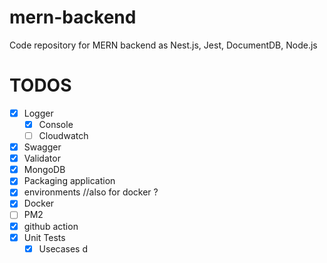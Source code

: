 # mern-backend
Code repository for MERN backend as Nest.js, Jest, DocumentDB, Node.js

# TODOS

- [x] Logger
  - [x] Console 
  - [ ] Cloudwatch
- [x] Swagger
- [x] Validator
- [x] MongoDB
- [x] Packaging application
- [x] environments //also for docker ?
- [x] Docker
- [ ] PM2
- [x] github action
- [x] Unit Tests
  - [x] Usecases 
d